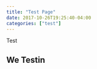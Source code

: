 ```yaml
---
title: "Test Page"
date: 2017-10-26T19:25:40-04:00
categories: ["test"]
---
```

Test


## We Testin


